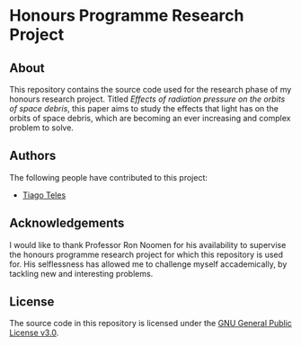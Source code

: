 # Honours Programme Research Project

## About
This repository contains the source code used for the research phase of my honours research project. Titled *Effects of radiation pressure on the orbits of space debris*, this paper aims to study the effects that light has on the orbits of space debris, which are becoming an ever increasing and complex problem to solve.

## Authors
The following people have contributed to this project:
* [Tiago Teles](https://www.linkedin.com/in/tiago-moreira-da-fonte-fonseca-teles/)

## Acknowledgements
I would like to thank Professor Ron Noomen for his availability to supervise the honours programme research project for which this repository is used for. His selflessness has allowed me to challenge myself accademically, by tackling new and interesting problems.

## License
The source code in this repository is licensed under the [GNU General Public License v3.0](https://www.gnu.org/licenses/gpl-3.0.en.html).
